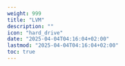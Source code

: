 ```yaml
---
weight: 999
title: "LVM"
description: ""
icon: "hard_drive"
date: "2025-04-04T04:16:04+02:00"
lastmod: "2025-04-04T04:16:04+02:00"
toc: true
---
```

